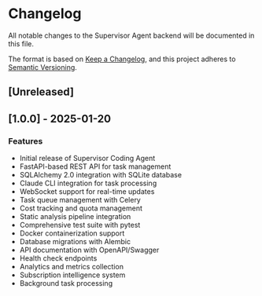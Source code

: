 # Changelog

All notable changes to the Supervisor Agent backend will be documented in this file.

The format is based on [Keep a Changelog](https://keepachangelog.com/en/1.0.0/),
and this project adheres to [Semantic Versioning](https://semver.org/spec/v2.0.0.html).

## [Unreleased]

## [1.0.0] - 2025-01-20

### Features

- Initial release of Supervisor Coding Agent
- FastAPI-based REST API for task management
- SQLAlchemy 2.0 integration with SQLite database
- Claude CLI integration for task processing
- WebSocket support for real-time updates
- Task queue management with Celery
- Cost tracking and quota management
- Static analysis pipeline integration
- Comprehensive test suite with pytest
- Docker containerization support
- Database migrations with Alembic
- API documentation with OpenAPI/Swagger
- Health check endpoints
- Analytics and metrics collection
- Subscription intelligence system
- Background task processing